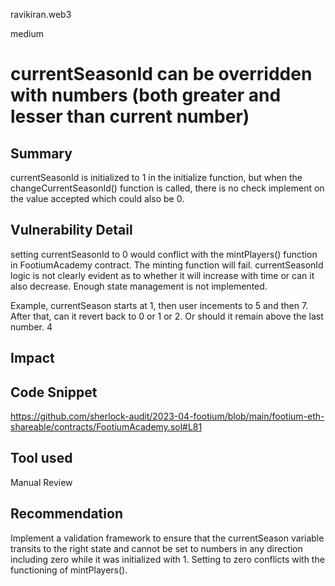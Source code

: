 ravikiran.web3

medium

# currentSeasonId can be overridden with numbers (both greater and lesser than current number)

## Summary
currentSeasonId is initialized to 1 in the initialize function, but when the changeCurrentSeasonId() function is called, there is no check implement on the value accepted which could also be 0. 


## Vulnerability Detail
setting currentSeasonId to 0 would conflict with the mintPlayers() function in FootiumAcademy contract. The minting function will fail.
currentSeasonId logic is not clearly evident as to whether it will increase with time or can it also decrease. Enough state management is not implemented.

Example, currentSeason starts at 1, then user incements to 5  and then 7. After that, can it revert back to 0 or 1 or 2. Or should it remain above the last number.
4

## Impact

## Code Snippet
https://github.com/sherlock-audit/2023-04-footium/blob/main/footium-eth-shareable/contracts/FootiumAcademy.sol#L81

## Tool used

Manual Review

## Recommendation
Implement a validation framework to ensure that the currentSeason variable transits to the right state and cannot be set to numbers in any direction including zero while it was initialized with 1. Setting to zero conflicts with the functioning of mintPlayers().

